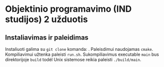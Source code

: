 # Objektinio programavimo (IND studijos)  2 užduotis

## Instaliavimas ir paleidimas

Instaliuoti galima su `git clone` komanda: .
Paleisdimui naudojamas `cmake`. 
Kompiliavimui užtenka paleisti `run.sh`.
Sukompiliavimus executable `main` bus direktorijoje `build` todėl Unix sistemose reikia paleisti `./build/main`.